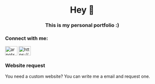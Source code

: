 <h1 align="center">Hey 👋</h1>
<h3 align="center">This is my personal portfolio :)</h3>

<h3 align="left">Connect with me:</h3>
<p align="left">
<a href="https://twitter.com/arpotx" target="blank"><img align="center" src="https://raw.githubusercontent.com/rahuldkjain/github-profile-readme-generator/master/src/images/icons/Social/twitter.svg" alt="arpotx" height="30" width="40" /></a>
<a href="https://discord.gg/https://discord.gg/gsvrSnWZkW" target="blank"><img align="center" src="https://raw.githubusercontent.com/rahuldkjain/github-profile-readme-generator/master/src/images/icons/Social/discord.svg" alt="https://discord.gg/gsvrSnWZkW" height="30" width="40" /></a>
</p>

<h3 align="left">Website request</h3>
<p>You need a custom website? You can write me a email and request one.</p>
